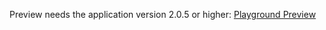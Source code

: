 
Preview needs the application version 2.0.5 or higher: [Playground Preview](https://stackblitz.com/edit/nativescript-stackblitz-templates-fq6nbf?file=src%2Fcomponents%2FHome.vue)
